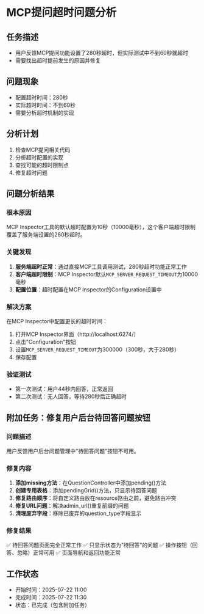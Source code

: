 # MCP提问超时问题分析

## 任务描述
- 用户反馈MCP提问功能设置了280秒超时，但实际测试中不到60秒就超时
- 需要找出超时提前发生的原因并修复

## 问题现象
- 配置超时时间：280秒
- 实际超时时间：不到60秒
- 需要分析超时机制的实现

## 分析计划
1. 检查MCP提问相关代码
2. 分析超时配置的实现
3. 查找可能的超时限制点
4. 修复超时问题

## 问题分析结果

### 根本原因
MCP Inspector工具的默认超时配置为10秒（10000毫秒），这个客户端超时限制覆盖了服务端设置的280秒超时。

### 关键发现
1. **服务端超时正常**：通过直接MCP工具调用测试，280秒超时功能正常工作
2. **客户端超时限制**：MCP Inspector默认`MCP_SERVER_REQUEST_TIMEOUT`为10000毫秒
3. **配置位置**：超时配置在MCP Inspector的Configuration设置中

### 解决方案
在MCP Inspector中配置更长的超时时间：
1. 打开MCP Inspector界面（http://localhost:6274/）
2. 点击"Configuration"按钮
3. 设置`MCP_SERVER_REQUEST_TIMEOUT`为300000（300秒，大于280秒）
4. 保存配置

### 验证测试
- 第一次测试：用户44秒内回答，正常返回
- 第二次测试：无人回答，等待280秒后正确超时

## 附加任务：修复用户后台待回答问题按钮

### 问题描述
用户反馈用户后台问题管理中"待回答问题"按钮不可用。

### 修复内容
1. **添加missing方法**：在QuestionController中添加pending()方法
2. **创建专用表格**：添加pendingGrid()方法，只显示待回答问题
3. **修复路由顺序**：将自定义路由放在resource路由之前，避免路由冲突
4. **修复URL问题**：解决admin_url()重复前缀的问题
5. **清理废弃字段**：移除已废弃的question_type字段显示

### 修复结果
✅ 待回答问题页面完全正常工作
✅ 只显示状态为"待回答"的问题
✅ 操作按钮（回答、忽略）正常可用
✅ 页面导航和返回功能正常

## 工作状态
- 开始时间：2025-07-22 11:00
- 完成时间：2025-07-22 11:30
- 状态：已完成（包含附加任务）
